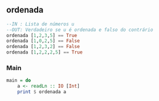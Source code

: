 ## ordenada
```hs
--IN : Lista de números u
--OUT: Verdadeiro se u é ordenada e falso do contrário
ordenada [1,2,3,5] == True
ordenada [1,0,2,5] == False
ordenada [1,2,3,2] == False
ordenada [1,2,2,2,5] == True
```


<!--MAIN_BEGIN-->
### Main
```hs
main = do
    a <- readLn :: IO [Int]
    print $ ordenada a

```
<!--MAIN_END-->

